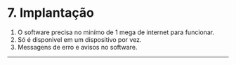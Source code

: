 # 7. Implantação
1. O software precisa no minímo de 1 mega de internet para funcionar.
2. Só é disponivel em um dispositivo por vez.
3. Messagens de erro e avisos no software.
***